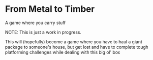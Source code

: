 # From Metal to Timber
A game where you carry stuff

NOTE: This is just a work in progress.

This will (hopefully) become a game where you have to haul a giant package to someone's house, but get lost and have to complete tough platforming challenges while dealing with this big ol' box
